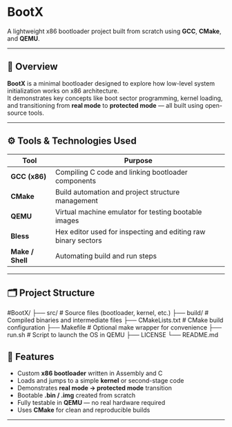 #  BootX

A lightweight x86 bootloader project built from scratch using **GCC**, **CMake**, and **QEMU**.  

---

## 🚀 Overview

**BootX** is a minimal bootloader designed to explore how low-level system initialization works on x86 architecture.  
It demonstrates key concepts like boot sector programming, kernel loading, and transitioning from **real mode** to **protected mode** — all built using open-source tools.

---

## ⚙️ Tools & Technologies Used

| Tool | Purpose |
|------|----------|
| **GCC (x86)** | Compiling C code and linking bootloader components |
| **CMake** | Build automation and project structure management |
| **QEMU** | Virtual machine emulator for testing bootable images |
| **Bless** | Hex editor used for inspecting and editing raw binary sectors |
| **Make / Shell** | Automating build and run steps |

---

## 🗂️ Project Structure
#BootX/
├── src/ # Source files (bootloader, kernel, etc.)
├── build/ # Compiled binaries and intermediate files
├── CMakeLists.txt # CMake build configuration
├── Makefile # Optional make wrapper for convenience
├── run.sh # Script to launch the OS in QEMU
├── LICENSE
└── README.md

## 🧩 Features

- Custom **x86 bootloader** written in Assembly and C  
- Loads and jumps to a simple **kernel** or second-stage code  
- Demonstrates **real mode → protected mode** transition  
- Bootable **.bin / .img** created from scratch  
- Fully testable in **QEMU** — no real hardware required  
- Uses **CMake** for clean and reproducible builds  

---
